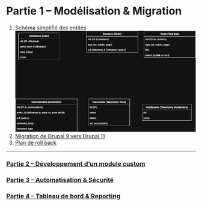 # Partie 1 – Modélisation & Migration
1. Schéma simplifié des entités
   ![drupal-simplified-schema.png](../screenshots/drupal-simplified-schema.png)
2. [Migration de Drupal 9 vers Drupal 11](./11-MIGRATION_DRUPAL9_TO_11.md)
3. [Plan de roll back](./12-ROLLBACK_DRUPAL9_TO_11.md)


------

### [Partie 2 – Développement d’un module custom](./2-developpement-du-module-custom.md)
### [Partie 3 – Automatisation & Sécurité](./3-automatisation-et-securite.md)
### [Partie 4 – Tableau de bord & Reporting](./4-dashboard-et-reporting.md)

